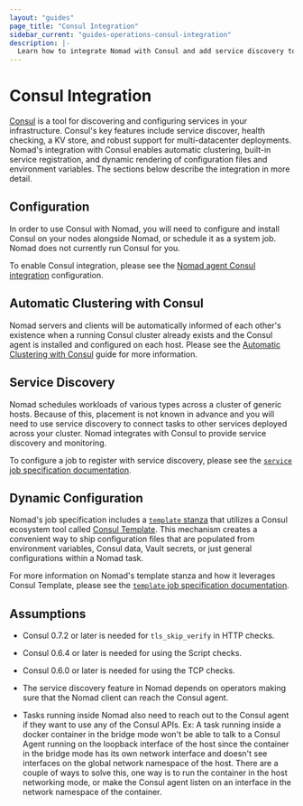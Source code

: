 ```yaml
---
layout: "guides"
page_title: "Consul Integration"
sidebar_current: "guides-operations-consul-integration"
description: |-
  Learn how to integrate Nomad with Consul and add service discovery to jobs
---
```


# Consul Integration

[Consul][] is a tool for discovering and configuring services in your 
infrastructure. Consul's key features include service discover, health checking, 
a KV store, and robust support for multi-datacenter deployments. Nomad's integration 
with Consul enables automatic clustering, built-in service registration, and 
dynamic rendering of configuration files and environment variables. The sections 
below describe the integration in more detail.

## Configuration

In order to use Consul with Nomad, you will need to configure and
install Consul on your nodes alongside Nomad, or schedule it as a system job.
Nomad does not currently run Consul for you.

To enable Consul integration, please see the
[Nomad agent Consul integration](/docs/configuration/consul.html)
configuration.

## Automatic Clustering with Consul

Nomad servers and clients will be automatically informed of each other's 
existence when a running Consul cluster already exists and the Consul agent is 
installed and configured on each host. Please see the [Automatic Clustering with 
Consul](/guides/operations/cluster/automatic.html) guide for more information.

## Service Discovery

Nomad schedules workloads of various types across a cluster of generic hosts.
Because of this, placement is not known in advance and you will need to use
service discovery to connect tasks to other services deployed across your
cluster. Nomad integrates with Consul to provide service discovery and
monitoring.

To configure a job to register with service discovery, please see the
[`service` job specification documentation][service].

## Dynamic Configuration

Nomad's job specification includes a [`template` stanza](/docs/job-specification/template.html) 
that utilizes a Consul ecosystem tool called [Consul Template](https://github.com/hashicorp/consul-template). This mechanism creates a convenient way to ship configuration files 
that are populated from environment variables, Consul data, Vault secrets, or just 
general configurations within a Nomad task.

For more information on Nomad's template stanza and how it leverages Consul Template, 
please see the [`template` job specification documentation](/docs/job-specification/template.html).

## Assumptions

- Consul 0.7.2 or later is needed for `tls_skip_verify` in HTTP checks.

- Consul 0.6.4 or later is needed for using the Script checks.

- Consul 0.6.0 or later is needed for using the TCP checks.

- The service discovery feature in Nomad depends on operators making sure that
  the Nomad client can reach the Consul agent.

- Tasks running inside Nomad also need to reach out to the Consul agent if
  they want to use any of the Consul APIs. Ex: A task running inside a docker
  container in the bridge mode won't be able to talk to a Consul Agent running
  on the loopback interface of the host since the container in the bridge mode
  has its own network interface and doesn't see interfaces on the global
  network namespace of the host. There are a couple of ways to solve this, one
  way is to run the container in the host networking mode, or make the Consul
  agent listen on an interface in the network namespace of the container.

[consul]: https://www.consul.io/ "Consul by HashiCorp"
[service]: /docs/job-specification/service.html "Nomad service Job Specification"
